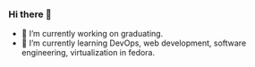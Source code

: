 ### Hi there 👋

- 🔭 I’m currently working on graduating.
- 🌱 I’m currently learning DevOps, web development, software engineering, virtualization in fedora.
